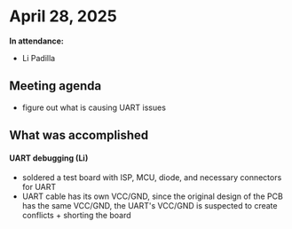 # April 28, 2025
**In attendance:**
- Li Padilla

## Meeting agenda
- figure out what is causing UART issues

## What was accomplished
#### UART debugging (Li)
- soldered a test board with ISP, MCU, diode, and necessary connectors for UART
- UART cable has its own VCC/GND, since the original design of the PCB has the same VCC/GND, the UART's VCC/GND is suspected to create conflicts + shorting the board
